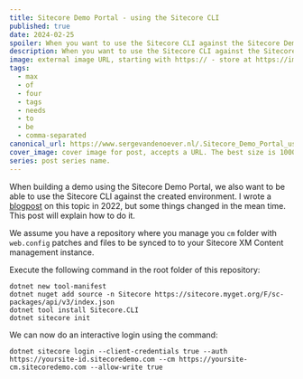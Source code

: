 ```yaml
---
title: Sitecore Demo Portal - using the Sitecore CLI
published: true
date: 2024-02-25
spoiler: When you want to use the Sitecore CLI against the Sitecore Demo Portal you need to login. In this post I describe how to do this login.
description: When you want to use the Sitecore CLI against the Sitecore Demo Portal you need to login. In this post I describe how to do this login.
image: external image URL, starting with https:// - store at https://imgbb.com/
tags:
  - max
  - of
  - four
  - tags
  - needs
  - to
  - be
  - comma-separated
canonical_url: https://www.sergevandenoever.nl/.Sitecore_Demo_Portal_using_the_Sitecore_CLI
cover_image: cover image for post, accepts a URL. The best size is 1000 x 420.
series: post series name.
---
```

When building a demo using the Sitecore Demo Portal, we also want to be able to use the Sitecore CLI against the created environment. I wrote a [blogpost](https://www.sergevandenoever.nl/Sitecore_demo_portal_sitecore_cli/) on this topic in 2022, but some things changed in the mean time. This post will explain how to do it.

We assume you have a repository where you manage you `cm` folder with `web.config` patches and files to be synced to to your Sitecore XM Content management instance. 

Execute the following command in the root folder of this repository:

```
dotnet new tool-manifest
dotnet nuget add source -n Sitecore https://sitecore.myget.org/F/sc-packages/api/v3/index.json
dotnet tool install Sitecore.CLI
dotnet sitecore init
```

We can now do an interactive login using the command:

```
dotnet sitecore login --client-credentials true --auth https://yoursite-id.sitecoredemo.com --cm https://yoursite-cm.sitecoredemo.com --allow-write true
```

